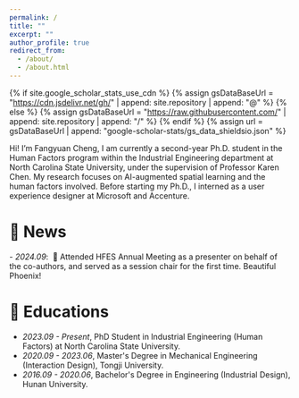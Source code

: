 ```yaml
---
permalink: /
title: ""
excerpt: ""
author_profile: true
redirect_from: 
  - /about/
  - /about.html
---
```


{% if site.google_scholar_stats_use_cdn %}
{% assign gsDataBaseUrl = "https://cdn.jsdelivr.net/gh/" | append: site.repository | append: "@" %}
{% else %}
{% assign gsDataBaseUrl = "https://raw.githubusercontent.com/" | append: site.repository | append: "/" %}
{% endif %}
{% assign url = gsDataBaseUrl | append: "google-scholar-stats/gs_data_shieldsio.json" %}

<span class='anchor' id='about-me'></span>

Hi! I’m Fangyuan Cheng, I am currently a second-year Ph.D. student in the Human Factors program within the Industrial Engineering department at North Carolina State University, under the supervision of Professor Karen Chen. My research focuses on AI-augmented spatial learning and the human factors involved. Before starting my Ph.D., I interned as a user experience designer at Microsoft and Accenture.


# 📆 News
<div class="news-container">
    - <i>2024.09</i>: &nbsp;🌵 Attended HFES Annual Meeting as a presenter on behalf of the co-authors, and served as a session chair for the first time. Beautiful Phoenix!
</div>


# 📖 Educations
- *2023.09 - Present*, PhD Student in Industrial Engineering (Human Factors) at North Carolina State University.
- *2020.09 - 2023.06*, Master's Degree in Mechanical Engineering (Interaction Design), Tongji University.
- *2016.09 - 2020.06*, Bachelor's Degree in Engineering (Industrial Design), Hunan University.

